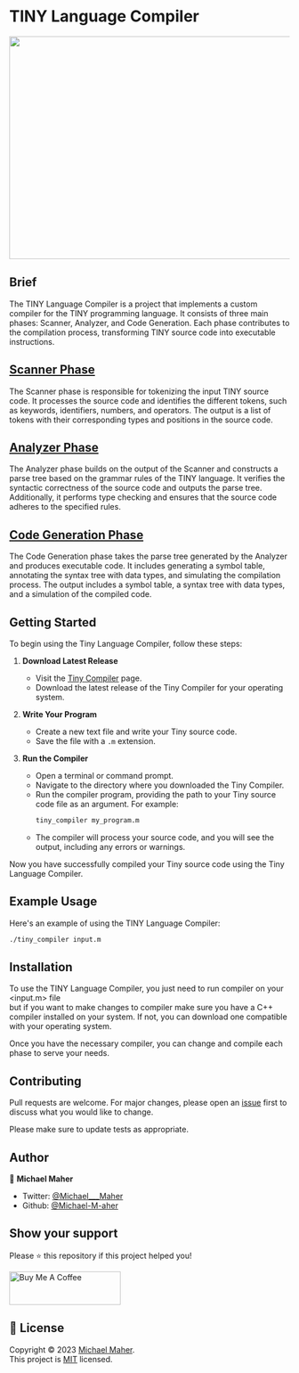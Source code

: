 # TINY Language Compiler

<img src="https://github-production-user-asset-6210df.s3.amazonaws.com/25803558/290550598-ca104c8f-4deb-4fe8-983d-983e4de62817.jpg?X-Amz-Algorithm=AWS4-HMAC-SHA256&X-Amz-Credential=AKIAIWNJYAX4CSVEH53A%2F20231214%2Fus-east-1%2Fs3%2Faws4_request&X-Amz-Date=20231214T143355Z&X-Amz-Expires=300&X-Amz-Signature=e26f41cb28cd7b522056994657558ea7e6c7ae727b9f8534c92853ffc10cb24c&X-Amz-SignedHeaders=host&actor_id=25803558&key_id=0&repo_id=726574775" width="800" height="400">

## Brief

The TINY Language Compiler is a project that implements a custom compiler for the TINY programming language. It consists of three main phases: Scanner, Analyzer, and Code Generation. Each phase contributes to the compilation process, transforming TINY source code into executable instructions.

## [Scanner Phase](https://github.com/Michael-M-aher/Tiny-Language-Compiler/blob/main/scanner)

The Scanner phase is responsible for tokenizing the input TINY source code. It processes the source code and identifies the different tokens, such as keywords, identifiers, numbers, and operators. The output is a list of tokens with their corresponding types and positions in the source code.

## [Analyzer Phase](https://github.com/Michael-M-aher/Tiny-Language-Compiler/blob/main/analyzer)

The Analyzer phase builds on the output of the Scanner and constructs a parse tree based on the grammar rules of the TINY language. It verifies the syntactic correctness of the source code and outputs the parse tree. Additionally, it performs type checking and ensures that the source code adheres to the specified rules.

## [Code Generation Phase](https://github.com/Michael-M-aher/Tiny-Language-Compiler/blob/main/code-generation)

The Code Generation phase takes the parse tree generated by the Analyzer and produces executable code. It includes generating a symbol table, annotating the syntax tree with data types, and simulating the compilation process. The output includes a symbol table, a syntax tree with data types, and a simulation of the compiled code.


## Getting Started

To begin using the Tiny Language Compiler, follow these steps:

1. **Download Latest Release**
    - Visit the [Tiny Compiler](https://github.com/Michael-M-aher/Tiny-Language-Compiler/releases/tag/compiler) page.
    - Download the latest release of the Tiny Compiler for your operating system.

2. **Write Your Program**
    - Create a new text file and write your Tiny source code.
    - Save the file with a `.m` extension.

3. **Run the Compiler**
    - Open a terminal or command prompt.
    - Navigate to the directory where you downloaded the Tiny Compiler.
    - Run the compiler program, providing the path to your Tiny source code file as an argument. For example:
      ```bash
      tiny_compiler my_program.m
      ```
    - The compiler will process your source code, and you will see the output, including any errors or warnings.

Now you have successfully compiled your Tiny source code using the Tiny Language Compiler.

## Example Usage

Here's an example of using the TINY Language Compiler:

```bash
./tiny_compiler input.m
```

## Installation

To use the TINY Language Compiler, you just need to run compiler on your <input.m> file <br> but if you want to make changes to compiler make sure you have a C++ compiler installed on your system. If not, you can download one compatible with your operating system.

Once you have the necessary compiler, you can change and compile each phase to serve your needs.

## Contributing
Pull requests are welcome. For major changes, please open an [issue](https://github.com/Michael-M-aher/Tiny-Language-Compiler/issues) first to discuss what you would like to change.

Please make sure to update tests as appropriate.


## Author

👤 **Michael Maher**

- Twitter: [@Michael___Maher](https://twitter.com/Michael___Maher)
- Github: [@Michael-M-aher](https://github.com/Michael-M-aher)

## Show your support

Please ⭐️ this repository if this project helped you!

<a href="https://www.buymeacoffee.com/michael.maher" target="_blank"><img src="https://cdn.buymeacoffee.com/buttons/v2/default-yellow.png" alt="Buy Me A Coffee" height="60px" width="200" ></a>

## 📝 License

Copyright © 2023 [Michael Maher](https://github.com/Michael-M-aher).<br />
This project is [MIT](https://github.com/Michael-M-aher/Tiny-Language-Compiler/blob/main/LICENSE) licensed.